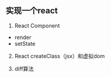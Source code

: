 ## 实现一个react
1. React Component
  - render
  - setState
2. React createClass（jsx）和虚拟dom

3. diff算法



